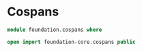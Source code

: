 #  Cospans

```agda
module foundation.cospans where

open import foundation-core.cospans public
```
